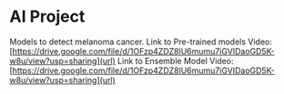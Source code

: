 # AI Project
Models to detect melanoma cancer.
Link to Pre-trained models Video: [https://drive.google.com/file/d/1OFzp4ZDZ8lU6mumu7iGVIDaoGD5K-w8u/view?usp=sharing](url)
Link to Ensemble Model Video: [https://drive.google.com/file/d/1OFzp4ZDZ8lU6mumu7iGVIDaoGD5K-w8u/view?usp=sharing](url)
